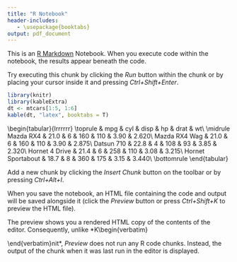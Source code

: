 ```yaml
---
title: "R Notebook"
header-includes:
   - \usepackage{booktabs}
output: pdf_document
---
```


This is an [R Markdown](http://rmarkdown.rstudio.com) Notebook. When you execute code within the notebook, the results appear beneath the code. 

Try executing this chunk by clicking the *Run* button within the chunk or by placing your cursor inside it and pressing *Ctrl+Shift+Enter*. 


```r
library(knitr)
library(kableExtra)
dt <- mtcars[1:5, 1:6]
kable(dt, "latex", booktabs = T)
```


\begin{tabular}{lrrrrrr}
\toprule
  & mpg & cyl & disp & hp & drat & wt\\
\midrule
Mazda RX4 & 21.0 & 6 & 160 & 110 & 3.90 & 2.620\\
Mazda RX4 Wag & 21.0 & 6 & 160 & 110 & 3.90 & 2.875\\
Datsun 710 & 22.8 & 4 & 108 & 93 & 3.85 & 2.320\\
Hornet 4 Drive & 21.4 & 6 & 258 & 110 & 3.08 & 3.215\\
Hornet Sportabout & 18.7 & 8 & 360 & 175 & 3.15 & 3.440\\
\bottomrule
\end{tabular}

Add a new chunk by clicking the *Insert Chunk* button on the toolbar or by pressing *Ctrl+Alt+I*.

When you save the notebook, an HTML file containing the code and output will be saved alongside it (click the *Preview* button or press *Ctrl+Shift+K* to preview the HTML file).

The preview shows you a rendered HTML copy of the contents of the editor. Consequently, unlike *K\begin{verbatim}

\end{verbatim}nit*, *Preview* does not run any R code chunks. Instead, the output of the chunk when it was last run in the editor is displayed.
